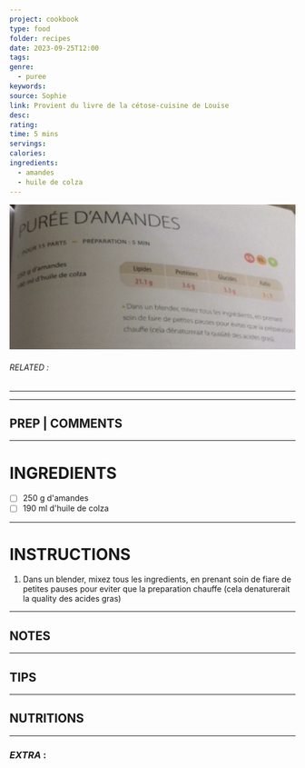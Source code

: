 ```yaml
---
project: cookbook
type: food
folder: recipes
date: 2023-09-25T12:00
tags: 
genre:
  - puree
keywords: 
source: Sophie
link: Provient du livre de la cétose-cuisine de Louise
desc: 
rating: 
time: 5 mins
servings: 
calories: 
ingredients:
  - amandes
  - huile de colza
---
```


![IMAGE](image_331.png)

###### *RELATED* : 
---


---
## PREP | COMMENTS



---
# INGREDIENTS

- [ ] 250 g d'amandes
- [ ] 190 ml d'huile de colza

---
# INSTRUCTIONS

1. Dans un blender, mixez tous les ingredients, en prenant soin de fiare de petites pauses pour eviter que la preparation chauffe (cela denaturerait la quality des acides gras)

---
## NOTES



---
## TIPS



---
## NUTRITIONS



---
### *EXTRA* :



